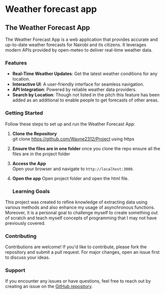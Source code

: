 # Weather forecast app
## The Weather Forecast App

The Weather Forecast App is a web application that provides accurate and up-to-date weather forecasts for Nairobi and its citizens. It leverages modern APIs provided by open-meteo to deliver real-time weather data.

### Features

- **Real-Time Weather Updates**: Get the latest weather conditions for any location.
- **Interactive UI**: A user-friendly interface for seamless navigation.
- **API Integration**: Powered by reliable weather data providers.
- **Search by Location**: Though not listed in the pitch this feature has been added as an additional to enable people to get forecasts of other areas.


### Getting Started
Follow these steps to set up and run the Weather Forecast App:

1. **Clone the Repository**  
    git clone https://github.com/Wayne2312/Project using https
2. **Ensure the files are in one folder**
   once you clone the repo ensure all the files are in the project folder
   
3. **Access the App**  
    Open your browser and navigate to `http://localhost:3000`.

4. **Open the app**
   Open project folder and open the html file.


   ### Learning Goals
This project was created to refine knowledge of extracting data using various methods and also enhance my usage of asynchronous functions.
Moreover, it is a personal goal to challenge myself to create something out of scratch and teach myself concepts of programming that I may not have previously covered.
   

### Contributing

Contributions are welcome! If you'd like to contribute, please fork the repository and submit a pull request. For major changes, open an issue first to discuss your ideas.


### Support

If you encounter any issues or have questions, feel free to reach out by creating an issue on the [GitHub repository](https://github.com/your-repo/weather-forecast-app/issues).
